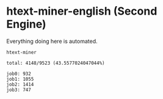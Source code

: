 # htext-miner-english (Second Engine)

Everything doing here is automated.

```
htext-miner

total: 4148/9523 (43.5577024047044%)

job0: 932
job1: 1055
job2: 1414
job3: 747
```